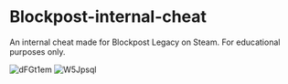 # Blockpost-internal-cheat
 An internal cheat made for Blockpost Legacy on Steam. For educational purposes only.

![dFGt1em](https://github.com/user-attachments/assets/21ceebdd-53ca-4744-9056-053df7adc86f)
![W5Jpsql](https://github.com/user-attachments/assets/606e4184-9cf5-43de-b93d-e83ea82cdb8e)

